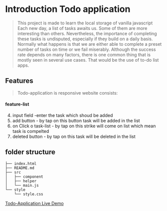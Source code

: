 # Introduction Todo application

> This project is made to learn the local storage of vanilla javascript
> Each new day, a list of tasks awaits us. Some of them are more interesting than others. Nevertheless, the importance of completing these tasks is undisputed, especially if they build on a daily basis.
> Normally what happens is that we are either able to complete a preset number of tasks on time or we fail miserably. Although the success rate depends on many factors, there is one common thing that is mostly seen in several use cases. That would be the use of to-do list apps.

## Features

> Todo-application is responsive website consists:

#### feature-list

4. input field -enter the task which shoud be added
5. add button - by tap on this button task will be added in the list
6. on Click o task-list - by tap on this strike will come on list which mean task is compelted
7. deleted button - by tap on this task will be deleted in the list

## folder structure

```
├── index.html
├── README.md
├── src
│   ├── component
│   ├── helper
│   └── main.js
└── style
    └── style.css
```

[Todo-Application Live Demo](https://sumilraweng.github.io/javascript-todo/)
